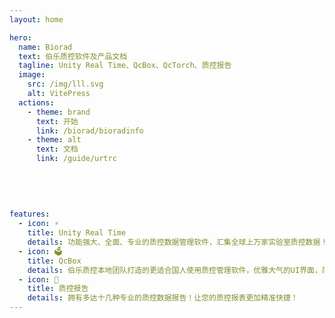 ```yaml
---
layout: home

hero:
  name: Biorad
  text: 伯乐质控软件及产品文档
  tagline: Unity Real Time、QcBox、QcTorch、质控报告
  image:
    src: /img/lll.svg
    alt: VitePress
  actions:
    - theme: brand
      text: 开始
      link: /biorad/bioradinfo
    - theme: alt
      text: 文档
      link: /guide/urtrc
      
      
      
      
      
features:
  - icon: ⚡️
    title: Unity Real Time
    details: 功能强大、全面、专业的质控数据管理软件，汇集全球上万家实验室质控数据！
  - icon: 🗳️
    title: QcBox
    details: 伯乐质控本地团队打造的更适合国人使用质控管理软件，优雅大气的UI界面，简洁直观的操作模式
  - icon: 📝
    title: 质控报告
    details: 拥有多达十几种专业的质控数据报告！让您的质控报表更加精准快捷！
---
```






